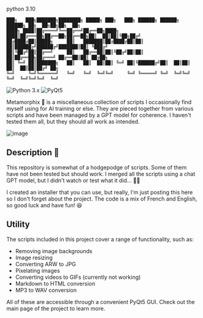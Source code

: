 python 3.10
```
███╗   ███╗███████╗████████╗ █████╗ ███╗   ███╗ ██████╗ ██████╗ ██████╗ ██╗  ██╗██╗██╗  ██╗
████╗ ████║██╔════╝╚══██╔══╝██╔══██╗████╗ ████║██╔═══██╗██╔══██╗██╔══██╗██║  ██║██║╚██╗██╔╝
██╔████╔██║█████╗     ██║   ███████║██╔████╔██║██║   ██║██████╔╝██████╔╝███████║██║ ╚███╔╝ 
██║╚██╔╝██║██╔══╝     ██║   ██╔══██║██║╚██╔╝██║██║   ██║██╔══██╗██╔═══╝ ██╔══██║██║ ██╔██╗ 
██║ ╚═╝ ██║███████╗   ██║   ██║  ██║██║ ╚═╝ ██║╚██████╔╝██║  ██║██║     ██║  ██║██║██╔╝ ██╗
╚═╝     ╚═╝╚══════╝   ╚═╝   ╚═╝  ╚═╝╚═╝     ╚═╝ ╚═════╝ ╚═╝  ╚═╝╚═╝     ╚═╝  ╚═╝╚═╝╚═╝  ╚═╝
```
![Python 3.x](https://img.shields.io/badge/Python-3.x-blue.svg)
![PyQt5](https://img.shields.io/badge/PyQt5-5.x-green.svg)

Metamorphix 🧪 is a miscellaneous collection of scripts I occasionally find myself using for AI training or else. They are pieced together from various scripts and have been managed by a GPT model for coherence. I haven't tested them all, but they should all work as intended.

![image](https://github.com/SECRET-GUEST/Metamorphix/assets/92639080/1800a792-2008-478c-b13b-9a50300e9fa2)

## Description 📖

This repository is somewhat of a hodgepodge of scripts. Some of them have not been tested but should work. I merged all the scripts using a chat GPT model, but I didn't watch or test what it did... :man_shrugging:	

I created an installer that you can use, but really, I'm just posting this here so I don't forget about the project. The code is a mix of French and English, so good luck and have fun! :laughing:

## Utility

The scripts included in this project cover a range of functionality, such as:

- Removing image backgrounds
- Image resizing
- Converting ARW to JPG
- Pixelating images
- Converting videos to GIFs (currently not working)
- Markdown to HTML conversion
- MP3 to WAV conversion

All of these are accessible through a convenient PyQt5 GUI. Check out the main page of the project to learn more.
